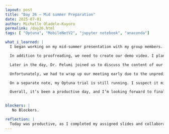 ```yaml
---
layout: post
title: "Day 26 – Mid summer Preparation"
date: 2025-07-01
author: Michelle Oladele-Kuyoro
permalink: /day26.html
tags: [ "Optuna", "MobileNetV2", "jupyter notebook", "anaconda"]

what_i_learned: |
  I began working on my mid-summer presentation with my group members. So far, I have completed the slides assigned to me, which cover several key topics related to our project. However, we still need to review the slides for any grammatical errors and make necessary changes. Neah has kindly offered to assist us with this editing process, ensuring that everything is polished and professional.

  In addition to proofreading, we need to create our demo video. I plan to work on that tonight, aiming to capture our project’s essence and showcase our findings effectively.

  Later in the day, Dr. Pelumi joined us to discuss the content of our slides. During this meeting, we brainstormed ideas for improvements and enhancements, which will help make our presentation more engaging and informative. We also assigned specific members to present each slide on Thursday, ensuring that everyone knows their responsibilities.

  Unfortunately, we had to wrap up our meeting early due to the unpredictable weather, which was becoming quite severe.

  On a separate note, my Optuna trial is still running. I suspect it might complete on Friday or possibly sometime next week, depending on how the optimization progresses.

  Overall, it’s been a productive day, and I’m looking forward to finalizing our presentation and demo video!

  
blockers: |
   No Blockers. 

reflection: |
  Today was productive, as I completed my assigned slides and collaborated with my team on improvements. Dr. Pelumi's feedback provided valuable insights that will enhance our presentation. I’m excited about creating the demo video, which will showcase our project effectively. Although the weather posed challenges, I’m hopeful that my Optuna trial will yield results soon.
---
```

